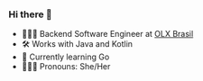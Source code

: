 ### Hi there 👋

- 👩🏻‍💻 Backend Software Engineer at [OLX Brasil][olx-url]
- 🛠️ Works with Java and Kotlin
- 🌱 Currently learning Go
- 🙋🏻‍♀️ Pronouns: She/Her

[olx-url]: https://www.linkedin.com/company/olx-brasil/
